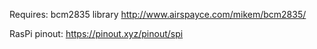 Requires: bcm2835 library http://www.airspayce.com/mikem/bcm2835/

RasPi pinout: https://pinout.xyz/pinout/spi
